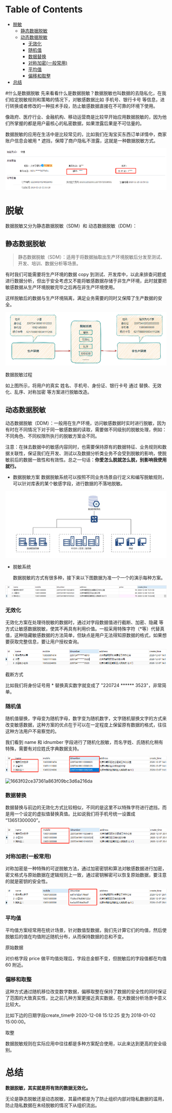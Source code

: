 # Table of Contents

           
* [脱敏](#脱敏)
  * [静态数据脱敏](#静态数据脱敏)
  * [动态数据脱敏](#动态数据脱敏)
    * [无效化](#无效化)
    * [随机值](#随机值)
    * [数据替换](#数据替换)
    * [对称加密(一般常用)](#对称加密一般常用)
    * [平均值](#平均值)
    * [偏移和取整](#偏移和取整)
* [总结](#总结)


#什么是数据脱敏
先来看看什么是数据脱敏？数据脱敏也叫数据的去隐私化，在我们给定脱敏规则和策略的情况下，对敏感数据比如 手机号、银行卡号 等信息，进行转换或者修改的一种技术手段，防止敏感数据直接在不可靠的环境下使用。

像政府、医疗行业、金融机构、移动运营商是比较早开始应用数据脱敏的，因为他们所掌握的都是用户最核心的私密数据，如果泄露后果是不可估量的。

数据脱敏的应用在生活中是比较常见的，比如我们在淘宝买东西订单详情中，商家账户信息会被用 * 遮挡，保障了商户隐私不泄露，这就是一种数据脱敏方式。



![b658f81d944dbfa36d6b690e164cd49b](.images/b658f81d944dbfa36d6b690e164cd49b.png)



# 脱敏



数据脱敏又分为静态数据脱敏（SDM）和 动态数据脱敏（DDM）：



## 静态数据脱敏

>  静态数据脱敏（SDM）：适用于将数据抽取出生产环境脱敏后分发至测试、开发、培训、数据分析等场景。

有时我们可能需要将生产环境的数据  copy 到测试、开发库中，以此来排查问题或进行数据分析，但出于安全考虑又不能将敏感数据存储于非生产环境，此时就要把敏感数据从生产环境脱敏完毕之后再在非生产环境使用。

这样脱敏后的数据与生产环境隔离，满足业务需要的同时又保障了生产数据的安全。

![e02eb48074c2310e15f06ebc68a4bd79](.images/e02eb48074c2310e15f06ebc68a4bd79.png)

数据脱敏过程

如上图所示，将用户的真实 姓名、手机号、身份证、银行卡号 通过 替换、无效化、乱序、对称加密 等方案进行脱敏改造。

## 动态数据脱敏

动态数据脱敏（DDM）：一般用在生产环境，访问敏感数据时实时进行脱敏，因为有时在不同情况下对于同一敏感数据的读取，需要做不同级别的脱敏处理，例如：不同角色、不同权限所执行的脱敏方案会不同。

注意：在抹去数据中的敏感内容同时，也需要保持原有的数据特征、业务规则和数据关联性，保证我们在开发、测试以及数据分析类业务不会受到脱敏的影响，使脱敏前后的数据一致性和有效性。总之一句话：**你爱怎么脱就怎么脱，别影响我使用就行。**

+ 数据脱敏方案
  数据脱敏系统可以按照不同业务场景自行定义和编写脱敏规则，可以针对库表的某个敏感字段，进行数据的不落地脱敏。

![bee0bec721d1a7d08f535a974f00dd7f](.images/bee0bec721d1a7d08f535a974f00dd7f.png)

+ 脱敏系统

  数据脱敏的方式有很多种，接下来以下图数据为准一个一个的演示每种方案。

![376feff235067179a4bc43b65800025e](.images/376feff235067179a4bc43b65800025e.png)



### 无效化

无效化方案在处理待脱敏的数据时，通过对字段数据值进行截断、加密、隐藏 等方式让敏感数据脱敏，使其不再具有利用价值。一般采用特殊字符（*等）代替真值，这种隐藏敏感数据的方法简单，但缺点是用户无法得知原数据的格式，如果想要获取完整信息，要让用户授权查询。

![1663f02ce37361a863f09bc3d6a216da](.images/1663f02ce37361a863f09bc3d6a216da.png)

截断方式

比如我们将身份证号用 * 替换真实数字就变成了 "220724 ****** 3523"，非常简单。






### 随机值

随机值替换，字母变为随机字母，数字变为随机数字，文字随机替换文字的方式来改变敏感数据，这种方案的优点在于可以在一定程度上保留原有数据的格式，往往这种方法用户不易察觉的。

我们看到 name 和 idnumber 字段进行了随机化脱敏，而名字姓、氏随机化稍有特殊，需要有对应姓氏字典数据支持。

![](.images/b6b91aa3514f5690568b0360131b36a1.png)

![1663f02ce37361a863f09bc3d6a216da](../../../../../../../../../downloads/1663f02ce37361a863f09bc3d6a216da.png)

### 数据替换

数据替换与前边的无效化方式比较相似，不同的是这里不以特殊字符进行遮挡，而是用一个设定的虚拟值替换真值。比如说我们将手机号统一设置成 “13651300000”。



![e20fc92ed6d2c0ada71d41944743cd49](.images/e20fc92ed6d2c0ada71d41944743cd49.png)

### 对称加密(一般常用)

对称加密是一种特殊的可逆脱敏方法，通过加密密钥和算法对敏感数据进行加密，密文格式与原始数据在逻辑规则上一致，通过密钥解密可以恢复原始数据，要注意的就是密钥的安全性。



![7bb1c363b5fb5dea8c0c9399292c16aa](.images/7bb1c363b5fb5dea8c0c9399292c16aa.png)

### 平均值

平均值方案经常用在统计场景，针对数值型数据，我们先计算它们的均值，然后使脱敏后的值在均值附近随机分布，从而保持数据的总和不变。



原始数据

对价格字段 price 做平均值处理后，字段总金额不变，但脱敏后的字段值都在均值 60 附近。





### 偏移和取整

这种方式通过随机移位改变数字数据，偏移取整在保持了数据的安全性的同时保证了范围的大致真实性，比之前几种方案更接近真实数据，在大数据分析场景中意义比较大。

比如下边的日期字段create_time中 2020-12-08 15:12:25 变为 2018-01-02 15:00:00。



取整

数据脱敏规则在实际应用中往往都是多种方案配合使用，以此来达到更高的安全级别。

# 总结
**数据脱敏，其实就是将有效的数据无效化。**

无论是静态脱敏还是动态脱敏，其最终都是为了防止组织内部对隐私数据的滥用，防止隐私数据在未经脱敏的情况下从组织流出。




